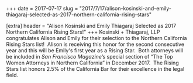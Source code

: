 +++
date = 2017-07-17
slug = "2017/7/17/alison-kosinski-and-emily-thiagaraj-selected-as-2017-northern-california-rising-stars"

[extra]
header = "Alison Kosinski and Emily Thiagaraj Selected as 2017 Northern California Rising Stars!"
+++
Kosinski + Thiagaraj, LLP congratulates Alison and Emily for their selection to the Northern California Rising Stars list!  Alison is receiving this honor for the second consecutive year and this will be Emily's first year as a Rising Star.  Both attorneys will be included in _San Francisco Magazine_’s special section of “The Top Women Attorneys in Northern California” in December 2017.  The Rising Stars list honors 2.5% of the California Bar for their excellence in the legal field.
